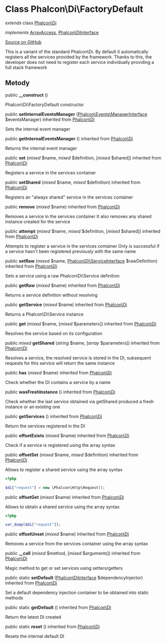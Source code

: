 # Class **Phalcon\\Di\\FactoryDefault**

*extends* class [Phalcon\Di](/en/3.1.2/api/Phalcon_Di)

*implements* [ArrayAccess](http://php.net/manual/en/class.arrayaccess.php), [Phalcon\DiInterface](/en/3.1.2/api/Phalcon_DiInterface)

<a href="https://github.com/phalcon/cphalcon/blob/master/phalcon/di/factorydefault.zep" class="btn btn-default btn-sm">Source on GitHub</a>

This is a variant of the standard Phalcon\\Di. By default it automatically registers all the services provided by the framework. Thanks to this, the developer does not need to register each service individually providing a full stack framework

## Metody

public **__construct** ()

Phalcon\\Di\\FactoryDefault constructor

public **setInternalEventsManager** ([Phalcon\Events\ManagerInterface](/en/3.1.2/api/Phalcon_Events_ManagerInterface) $eventsManager) inherited from [Phalcon\Di](/en/3.1.2/api/Phalcon_Di)

Sets the internal event manager

public **getInternalEventsManager** () inherited from [Phalcon\Di](/en/3.1.2/api/Phalcon_Di)

Returns the internal event manager

public **set** (*mixed* $name, *mixed* $definition, [*mixed* $shared]) inherited from [Phalcon\Di](/en/3.1.2/api/Phalcon_Di)

Registers a service in the services container

public **setShared** (*mixed* $name, *mixed* $definition) inherited from [Phalcon\Di](/en/3.1.2/api/Phalcon_Di)

Registers an "always shared" service in the services container

public **remove** (*mixed* $name) inherited from [Phalcon\Di](/en/3.1.2/api/Phalcon_Di)

Removes a service in the services container It also removes any shared instance created for the service

public **attempt** (*mixed* $name, *mixed* $definition, [*mixed* $shared]) inherited from [Phalcon\Di](/en/3.1.2/api/Phalcon_Di)

Attempts to register a service in the services container Only is successful if a service hasn't been registered previously with the same name

public **setRaw** (*mixed* $name, [Phalcon\Di\ServiceInterface](/en/3.1.2/api/Phalcon_Di_ServiceInterface) $rawDefinition) inherited from [Phalcon\Di](/en/3.1.2/api/Phalcon_Di)

Sets a service using a raw Phalcon\\Di\\Service definition

public **getRaw** (*mixed* $name) inherited from [Phalcon\Di](/en/3.1.2/api/Phalcon_Di)

Returns a service definition without resolving

public **getService** (*mixed* $name) inherited from [Phalcon\Di](/en/3.1.2/api/Phalcon_Di)

Returns a Phalcon\\Di\\Service instance

public **get** (*mixed* $name, [*mixed* $parameters]) inherited from [Phalcon\Di](/en/3.1.2/api/Phalcon_Di)

Resolves the service based on its configuration

public *mixed* **getShared** (*string* $name, [*array* $parameters]) inherited from [Phalcon\Di](/en/3.1.2/api/Phalcon_Di)

Resolves a service, the resolved service is stored in the DI, subsequent requests for this service will return the same instance

public **has** (*mixed* $name) inherited from [Phalcon\Di](/en/3.1.2/api/Phalcon_Di)

Check whether the DI contains a service by a name

public **wasFreshInstance** () inherited from [Phalcon\Di](/en/3.1.2/api/Phalcon_Di)

Check whether the last service obtained via getShared produced a fresh instance or an existing one

public **getServices** () inherited from [Phalcon\Di](/en/3.1.2/api/Phalcon_Di)

Return the services registered in the DI

public **offsetExists** (*mixed* $name) inherited from [Phalcon\Di](/en/3.1.2/api/Phalcon_Di)

Check if a service is registered using the array syntax

public **offsetSet** (*mixed* $name, *mixed* $definition) inherited from [Phalcon\Di](/en/3.1.2/api/Phalcon_Di)

Allows to register a shared service using the array syntax

```php
<?php

$di["request"] = new \Phalcon\Http\Request();

```

public **offsetGet** (*mixed* $name) inherited from [Phalcon\Di](/en/3.1.2/api/Phalcon_Di)

Allows to obtain a shared service using the array syntax

```php
<?php

var_dump($di["request"]);

```

public **offsetUnset** (*mixed* $name) inherited from [Phalcon\Di](/en/3.1.2/api/Phalcon_Di)

Removes a service from the services container using the array syntax

public **__call** (*mixed* $method, [*mixed* $arguments]) inherited from [Phalcon\Di](/en/3.1.2/api/Phalcon_Di)

Magic method to get or set services using setters/getters

public static **setDefault** ([Phalcon\DiInterface](/en/3.1.2/api/Phalcon_DiInterface) $dependencyInjector) inherited from [Phalcon\Di](/en/3.1.2/api/Phalcon_Di)

Set a default dependency injection container to be obtained into static methods

public static **getDefault** () inherited from [Phalcon\Di](/en/3.1.2/api/Phalcon_Di)

Return the latest DI created

public static **reset** () inherited from [Phalcon\Di](/en/3.1.2/api/Phalcon_Di)

Resets the internal default DI